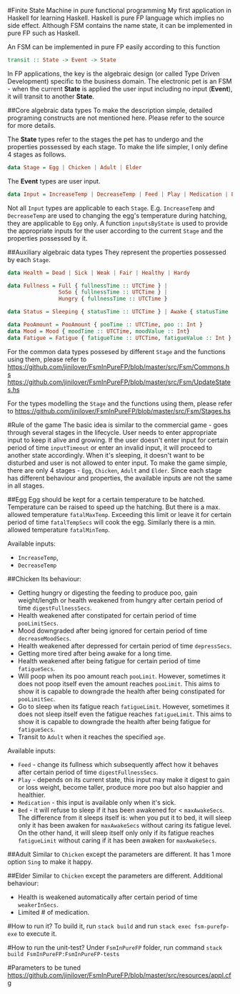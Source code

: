 #Finite State Machine in pure functional programming
My first application in Haskell for learning Haskell.
Haskell is pure FP language which implies no side effect.  Although FSM contains the name state, it can be implemented in pure FP such as Haskell.

An FSM can be implemented in pure FP easily according to this function
```Haskell
transit :: State -> Event -> State
```
In FP applications, the key is the algebraic design (or called Type Driven Development) specific to the business domain.  The electronic pet is an FSM - when the current **State** is applied the user input including no input (**Event**), it will transit to another **State**.

##Core algebraic data types
To make the description simple, detailed programing constructs are not mentioned here.  Please refer to the source for more details.

The **State** types refer to the stages the pet has to undergo and the properties possessed by each stage.  To make the life simpler, I only define 4 stages as follows.
```Haskell
data Stage = Egg | Chicken | Adult | Elder
```

The **Event** types are user input.
```Haskell
data Input = IncreaseTemp | DecreaseTemp | Feed | Play | Medication | Bed | Sing
```
Not all `Input` types are applicable to each `Stage`.  E.g. `IncreaseTemp` and `DecreaseTemp` are used to changing the egg's temperature during hatching, they are applicable to `Egg` only.  A function `inputsByState` is used to provide the appropriate inputs for the user according to the current `Stage` and the properties possessed by it.

##Auxiliary algebraic data types
They represent the properties possessed by each `Stage`.
```Haskell
data Health = Dead | Sick | Weak | Fair | Healthy | Hardy

data Fullness = Full { fullnessTime :: UTCTime } |
                SoSo { fullnessTime :: UTCTime } |
                Hungry { fullnessTime :: UTCTime }

data Status = Sleeping { statusTime :: UTCTime } | Awake { statusTime :: UTCTime }

data PooAmount = PooAmount { pooTime :: UTCTime, poo :: Int }
data Mood = Mood { moodTime :: UTCTime, moodValue :: Int}
data Fatigue = Fatigue { fatigueTime :: UTCTime, fatigueValue :: Int }
```

For the common data types possesed by different `Stage` and the functions using them, please refer to 
https://github.com/jinilover/FsmInPureFP/blob/master/src/Fsm/Commons.hs
https://github.com/jinilover/FsmInPureFP/blob/master/src/Fsm/UpdateStates.hs

For the types modelling the `Stage` and the functions using them, please refer to 
https://github.com/jinilover/FsmInPureFP/blob/master/src/Fsm/Stages.hs

#Rule of the game
The basic idea is similar to the commercial game - goes through several stages in the lifecycle.  User needs to enter appropriate input to keep it alive and growing.  If the user doesn't enter input for certain period of time `inputTimeout` or enter an invalid input, it will proceed to another state accordingly.  When it's sleeping, it doesn't want to be disturbed and user is not allowed to enter input.  To make the game simple, there are only 4 stages - `Egg`, `Chicken`, `Adult` and `Elder`.  Since each stage has different behaviour and properties, the available inputs are not the same in all stages.  

##Egg
Egg should be kept for a certain temperature to be hatched.  Temperature can be raised to speed up the hatching.  But there is a max. allowed temperature `fatalMaxTemp`.  Exceeding this limit or leave it for certain period of time `fatalTempSecs` will cook the egg.  Similarly there is a min. allowed temperature `fatalMinTemp`.

Available inputs: 
* `IncreaseTemp`, 
* `DecreaseTemp`

##Chicken
Its behaviour:
* Getting hungry or digesting the feeding to produce poo, gain weight/length or health weakened from hungry after certain period of time `digestFullnessSecs`.
* Health weakened after constipated for certain period of time `pooLimitSecs`.
* Mood downgraded after being ignored for certain period of time `decreaseMoodSecs`.
* Health weakened after depressed for certain period of time `depressSecs`.
* Getting more tired after being awake for a long time.
* Health weakened after being fatigue for certain period of time `fatigueSecs`.
* Will poop when its poo amount reach `pooLimit`.  However, sometimes it does not poop itself even the amount reaches `pooLimit`.  This aims to show it is capable to downgrade the health after being constipated for `pooLimitSec`.
* Go to sleep when its fatigue reach `fatigueLimit`.  However, sometimes it does not sleep itself even the fatigue reaches `fatigueLimit`.  This aims to show it is capable to downgrade the health after being fatigue for `fatigueSecs`.
* Transit to `Adult` when it reaches the specified `age`.

Available inputs:
* `Feed` - change its fullness which subsequently affect how it behaves after certain period of time `digestFullnessSecs`.
* `Play` - depends on its current state, this input may make it digest to gain or loss weight, become taller, produce more poo but also happier and healthier.
* `Medication` - this input is available only when it's sick.
* `Bed` - it will refuse to sleep if it has been awakened for < `maxAwakeSecs`.  The difference from it sleeps itself is: when you put it to bed, it will sleep only it has been awaken for `maxAwakeSecs` without caring its fatigue level.  On the other hand, it will sleep itself only only if its fatigue reaches `fatigueLimit` without caring if it has been awaken for `maxAwakeSecs`.

##Adult
Similar to `Chicken` except the parameters are different.  It has 1 more option `Sing` to make it happy.

##Elder
Similar to `Chicken` except the parameters are different.
Additional behaviour:
* Health is weakened automatically after certain period of time `weakerInSecs`.
* Limited # of medication.

#How to run it?
To build it, run `stack build` and run `stack exec fsm-purefp-exe` to execute it.

#How to run the unit-test?
Under `FsmInPureFP` folder, run command
`stack build FsmInPureFP:FsmInPureFP-tests`

#Parameters to be tuned
https://github.com/jinilover/FsmInPureFP/blob/master/src/resources/appl.cfg

